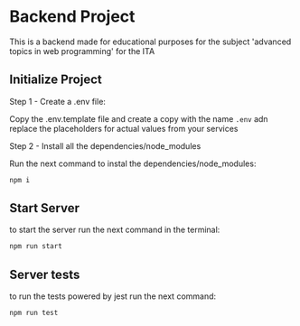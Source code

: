 # Backend Project

This is a backend made for educational purposes for the subject 'advanced topics in web programming' for the ITA

## Initialize Project

Step 1 - Create a .env file:

Copy the .env.template file and create a copy with the name `.env` adn replace the placeholders for actual values from your services

Step 2 - Install all the dependencies/node_modules

Run the next command to instal the dependencies/node_modules:

```bash
npm i
```

## Start Server

to start the server run the next command in the terminal:

```bash
npm run start
```

## Server tests

to run the tests powered by jest run the next command:

```bash
npm run test
```
